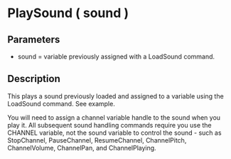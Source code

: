# PlaySound ( sound )

## Parameters

- sound = variable previously assigned with a LoadSound command.

## Description

This plays a sound previously loaded and assigned to a variable using the LoadSound command. See example.
You will need to assign a channel variable handle to the sound when you play  it. All subsequent sound handling commands require you use the CHANNEL variable,  not the sound variable to control the sound - such as StopChannel, PauseChannel, ResumeChannel, ChannelPitch, ChannelVolume, ChannelPan,  and ChannelPlaying.